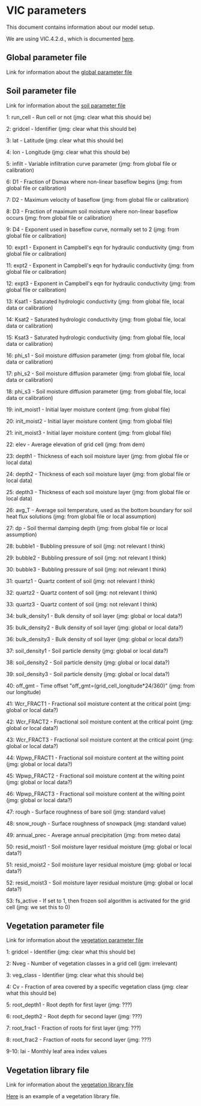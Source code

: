 
# VIC parameters

This document contains information about our model setup.

We are using VIC.4.2.d., which is documented [here](http://vic.readthedocs.io/en/vic.4.2.d/).



## Global parameter file

Link for information about the [global parameter file](http://vic.readthedocs.io/en/vic.4.2.d/Documentation/GlobalParam/)




## Soil parameter file

Link for information about the [soil parameter file](http://vic.readthedocs.io/en/vic.4.2.d/Documentation/SoilParam/)

1:  run_cell - Run cell or not (jmg: clear what this should be)

2:  gridcel - Identifier (jmg: clear what this should be)

3:  lat - Latitude (jmg: clear what this should be)

4:  lon - Longitude (jmg: clear what this should be)

5:  infilt - Variable infiltration curve parameter (jmg: from global file or calibration)

6:  D1 - Fraction of Dsmax where non-linear baseflow begins (jmg: from global file or calibration)

7:  D2 - Maximum velocity of baseflow (jmg: from global file or calibration)

8:  D3 - Fraction of maximum soil moisture where non-linear baseflow occurs (jmg: from global file or calibration)

9:  D4 - Exponent used in baseflow curve, normally set to 2 (jmg: from global file or calibration)

10: expt1 - Exponent in Campbell's eqn for hydraulic conductivity (jmg: from global file or calibration)

11: expt2 - Exponent in Campbell's eqn for hydraulic conductivity (jmg: from global file or calibration)

12: expt3 - Exponent in Campbell's eqn for hydraulic conductivity (jmg: from global file or calibration)

13: Ksat1 - Saturated hydrologic conductivity (jmg: from global file, local data or calibration)

14: Ksat2 - Saturated hydrologic conductivity (jmg: from global file, local data or calibration)

15: Ksat3 - Saturated hydrologic conductivity (jmg: from global file, local data or calibration)

16: phi_s1 - Soil moisture diffusion parameter (jmg: from global file, local data or calibration)

17: phi_s2 - Soil moisture diffusion parameter (jmg: from global file, local data or calibration)

18: phi_s3 - Soil moisture diffusion parameter (jmg: from global file, local data or calibration)

19: init_moist1 - Initial layer moisture content (jmg: from global file)

20: init_moist2 -	Initial layer moisture content (jmg: from global file)

21: init_moist3 - Initial layer moisture content (jmg: from global file)

22: elev - Average elevation of grid cell (jmg: from dem)

23: depth1 - Thickness of each soil moisture layer (jmg: from global file or local data)

24: depth2 - Thickness of each soil moisture layer (jmg: from global file or local data)

25: depth3 - Thickness of each soil moisture layer (jmg: from global file or local data)

26: avg_T - Average soil temperature, used as the bottom boundary for soil heat flux solutions (jmg: from global file or local assumption)

27: dp - Soil thermal damping depth (jmg: from global file or local assumption)

28: bubble1 - Bubbling pressure of soil (jmg: not relevant I think)

29: bubble2 - Bubbling pressure of soil (jmg: not relevant I think)

30: bubble3 - Bubbling pressure of soil (jmg: not relevant I think)

31: quartz1 - Quartz content of soil (jmg: not relevant I think)

32: quartz2 -	Quartz content of soil  (jmg: not relevant I think)

33: quartz3 -	Quartz content of soil  (jmg: not relevant I think)

34: bulk_density1 - Bulk density of soil layer (jmg: global or local data?)

35: bulk_density2 - Bulk density of soil layer (jmg: global or local data?)

36: bulk_density3 - Bulk density of soil layer (jmg: global or local data?)

37: soil_density1 - Soil particle density (jmg: global or local data?)

38: soil_density2 - Soil particle density (jmg: global or local data?)

39: soil_density3 - Soil particle density (jmg: global or local data?)

40: off_gmt - Time offset "off_gmt=(grid_cell_longitude*24/360)" (jmg: from our longitude)

41: Wcr_FRACT1 - Fractional soil moisture content at the critical point (jmg: global or local data?)

42: Wcr_FRACT2 - Fractional soil moisture content at the critical point (jmg: global or local data?)

43: Wcr_FRACT3 - Fractional soil moisture content at the critical point (jmg: global or local data?)

44: Wpwp_FRACT1 - Fractional soil moisture content at the wilting point (jmg: global or local data?)

45: Wpwp_FRACT2 - Fractional soil moisture content at the wilting point (jmg: global or local data?)

46: Wpwp_FRACT3 - Fractional soil moisture content at the wilting point (jmg: global or local data?)

47: rough - Surface roughness of bare soil (jmg: standard value)

48: snow_rough - Surface roughness of snowpack (jmg: standard value)

49: annual_prec - Average annual precipitation (jmg: from meteo data)

50: resid_moist1 - Soil moisture layer residual moisture (jmg: global or local data?)

51: resid_moist2 - Soil moisture layer residual moisture (jmg: global or local data?)

52: resid_moist3 - Soil moisture layer residual moisture (jmg: global or local data?)

53: fs_active - If set to 1, then frozen soil algorithm is activated for the grid cell (jmg: we set this to 0)


## Vegetation parameter file

Link for information about the [vegetation parameter file](http://vic.readthedocs.io/en/vic.4.2.d/Documentation/VegParam/)

1: gridcel - Identifier (jmg: clear what this should be)

2: Nveg - Number of vegetation classes in a grid cell (jgm: irrelevant)

3: veg_class - Identifier (jmg: clear what this should be)

4: Cv - Fraction of area covered by a specific vegetation class (jmg: clear what this should be)

5: root_depth1 - Root depth for first layer (jmg: ???)

6: root_depth2 - Root depth for second layer (jmg: ???)

7: root_frac1 - Fraction of roots for first layer (jmg: ???)

8: root_frac2 - Fraction of roots for second layer (jmg: ???)

9-10: lai - Monthly leaf area index values


## Vegetation library file

Link for information about the [vegetation library file](http://vic.readthedocs.io/en/vic.4.2.d/Documentation/VegLib/)

[Here](https://github.com/jmgnve/IcanProj.jl/blob/master/data/veglib_param_example) is an example of a vegetation library file.
